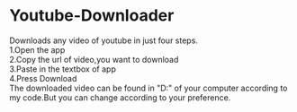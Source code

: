 # Youtube-Downloader
Downloads any video of youtube in just four steps.    
1.Open the app   
2.Copy the url of video,you want to download    
3.Paste in the textbox of app   
4.Press Download    
The downloaded video can be found in "D:" of your computer according to my code.But you can change according to your preference.
